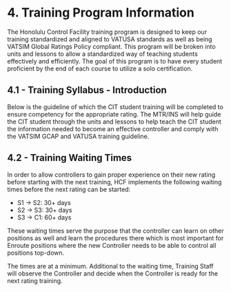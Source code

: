 # 4. Training Program Information

The Honolulu Control Facility training program is designed to keep our training standardized and aligned to VATUSA standards as well as being VATSIM Global Ratings Policy compliant. This program will be broken into units and lessons to allow a standardized way of teaching students effectively and efficiently. The goal of this program is to have every student proficient by the end of each course to utilize a solo certification.

## 4.1 - Training Syllabus - Introduction

Below is the guideline of which the CIT student training will be completed to ensure competency for the appropriate rating. The MTR/INS will help guide the CIT student through the units and lessons to help teach the CIT student the information needed to become an effective controller and comply with the VATSIM GCAP and VATUSA training guideline.

## 4.2 - Training Waiting Times

In order to allow controllers to gain proper experience on their new rating before starting with the next training, HCF implements the following waiting times before the next rating can be started:

- S1 -> S2: 30+ days
- S2 -> S3: 30+ days
- S3 -> C1: 60+ days

These waiting times serve the purpose that the controller can learn on other positions as well and learn the procedures there which is most important for Enroute positions where the new Controller needs to be able to control all positions top-down.

The times are at a minimum. Additional to the waiting time, Training Staff will observe the Controller and decide when the Controller is ready for the next rating training.
